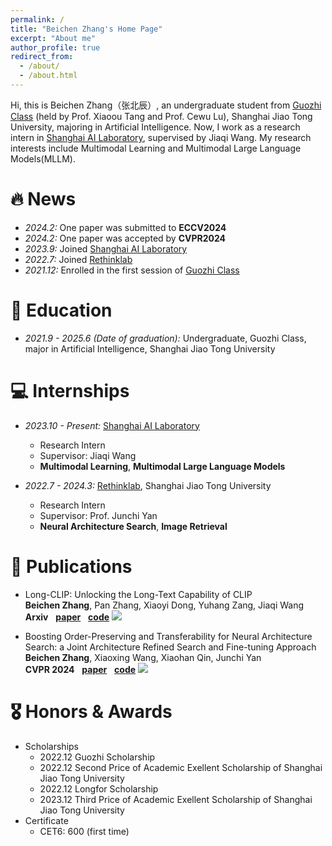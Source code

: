 ```yaml
---
permalink: /
title: "Beichen Zhang's Home Page"
excerpt: "About me"
author_profile: true
redirect_from: 
  - /about/
  - /about.html
---
```


Hi, this is Beichen Zhang（张北辰）, an undergraduate student from [Guozhi Class](http://www.qingyuan.sjtu.edu.cn/c/guozhibanjianjie.html) (held by Prof. Xiaoou Tang and Prof. Cewu Lu), Shanghai Jiao Tong University, majoring in Artificial Intelligence. Now, I work as a research intern in [Shanghai AI Laboratory](https://www.shlab.org.cn/), supervised by Jiaqi Wang. My research interests include Multimodal Learning and Multimodal Large Language Models(MLLM).

🔥 News
======
- *2024.2:*  One paper was submitted to **ECCV2024**
- *2024.2:*  One paper was accepted by **CVPR2024**
- *2023.9:*  Joined [Shanghai AI Laboratory](https://www.shlab.org.cn/)
- *2022.7:*  Joined [Rethinklab](https://thinklab.sjtu.edu.cn/)
- *2021.12:* Enrolled in the first session of [Guozhi Class](http://www.qingyuan.sjtu.edu.cn/c/Introductiongzb)

📖 Education
======
- *2021.9 - 2025.6 (Date of graduation):* Undergraduate, Guozhi Class, major in Artificial Intelligence, Shanghai Jiao Tong University

💻 Internships
======
- *2023.10 - Present:* [Shanghai AI Laboratory](https://www.shlab.org.cn/)
  - Research Intern
  - Supervisor: Jiaqi Wang
  - **Multimodal Learning**, **Multimodal Large Language Models**

- *2022.7 - 2024.3:* [Rethinklab](https://thinklab.sjtu.edu.cn/), Shanghai Jiao Tong University
  - Research Intern
  - Supervisor: Prof. Junchi Yan
  - **Neural Architecture Search**, **Image Retrieval**

📝 Publications
======
- Long-CLIP: Unlocking the Long-Text Capability of CLIP \
**Beichen Zhang**, Pan Zhang, Xiaoyi Dong, Yuhang Zang, Jiaqi Wang\
**Arxiv** &nbsp; [**paper**](https://arxiv.org/abs/2403.15378) &nbsp; [**code**](https://github.com/beichenzbc/Long-CLIP) [![](https://img.shields.io/github/stars/beichenzbc/Long-CLIP)](https://github.com/beichenzbc/Long-CLIP)

- Boosting Order-Preserving and Transferability for Neural Architecture Search: a Joint Architecture Refined Search and Fine-tuning Approach \
**Beichen Zhang**, Xiaoxing Wang, Xiaohan Qin, Junchi Yan \
**CVPR 2024** &nbsp; [**paper**](https://arxiv.org/abs/2403.11380) &nbsp; [**code**](https://github.com/beichenzbc/Supernet-shifting) [![](https://img.shields.io/github/stars/beichenzbc/Supernet-shifting)](https://github.com/beichenzbc/Supernet-shifting)

🎖 Honors & Awards 
======
- Scholarships
  - 2022.12 Guozhi Scholarship
  - 2022.12 Second Price of Academic Exellent Scholarship of Shanghai Jiao Tong University
  - 2022.12 Longfor Scholarship
  - 2023.12 Third Price of Academic Exellent Scholarship of Shanghai Jiao Tong University
- Certificate
  - CET6: 600 (first time)

